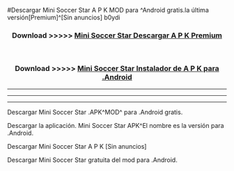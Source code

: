 #Descargar Mini Soccer Star  A P K MOD para ^Android gratis.la última versión[Premium]^[Sin anuncios] b0ydi



<div align="center">
<h3>Download >>>>> <a href="https://es-web.web.app/?es= ${title}">Mini Soccer Star  Descargar A P K Premium</a></h3><br>

<h3>Download >>>>> <a href="https://es-web.web.app/?es= ${title}">Mini Soccer Star  Instalador de A P K para .Android</a></h3>
</div>


----------------------------------------------------------

----------------------------------------------------------

----------------------------------------------------------

Descargar Mini Soccer Star  .APK^MOD^ para .Android gratis.

Descargar la aplicación. Mini Soccer Star  APK^El nombre es la versión para .Android.

Descargar Mini Soccer Star  A P K [Sin anuncios]

Descargar Mini Soccer Star  gratuita del mod para .Android.